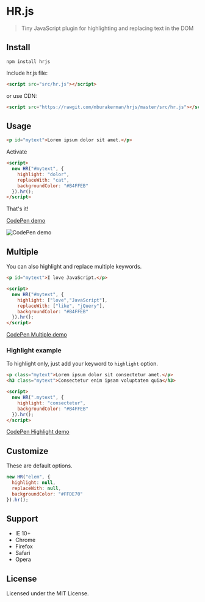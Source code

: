 # HR.js

> Tiny JavaScript plugin for highlighting and replacing text in the DOM



## Install

`npm install hrjs`

Include hr.js file:
```html
<script src="src/hr.js"></script>
```
or use CDN:
```html
<script src="https://rawgit.com/mburakerman/hrjs/master/src/hr.js"></script>
```



## Usage

```html
<p id="mytext">Lorem ipsum dolor sit amet.</p>
```
Activate

```html
<script>
  new HR("#mytext", {
    highlight: "dolor",
    replaceWith: "cat",
    backgroundColor: "#B4FFEB"
  }).hr();
</script>
```
That's it!

[CodePen demo](https://codepen.io/anon/pen/ZKWBYV)

![CodePen demo](https://media.giphy.com/media/l4FGuX1VuJFbENUjK/giphy.gif)


## Multiple

You can also highlight and replace multiple keywords.

```html
<p id="mytext">I love JavaScript.</p>
```

```html
<script>
  new HR("#mytext", {
    highlight: ["love","JavaScript"],
    replaceWith: ["like", "jQuery"],
    backgroundColor: "#B4FFEB"
  }).hr();
</script>
```
[CodePen Multiple demo](https://codepen.io/anon/pen/XRdNbw)



### Highlight example

To highlight only, just add your keyword to `highlight` option.

```html
<p class="mytext">Lorem ipsum dolor sit consectetur amet.</p>
<h3 class="mytext">Consectetur enim ipsam voluptatem quia</h3>
```

```html
<script>
  new HR(".mytext", {
    highlight: "consectetur",
    backgroundColor: "#B4FFEB"
  }).hr();
</script>
```
[CodePen Highlight demo](https://codepen.io/anon/pen/Vbampm)



## Customize

These are default options.

```js
new HR("elem", {
  highlight: null,
  replaceWith: null,
  backgroundColor: "#FFDE70"
}).hr();
```


## Support

- IE 10+
- Chrome 
- Firefox
- Safari
- Opera


## License

Licensed under the MIT License.
